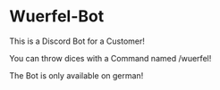 # Wuerfel-Bot

This is a Discord Bot for a Customer! 


You can throw dices with a Command named /wuerfel!



The Bot is only available on german!
